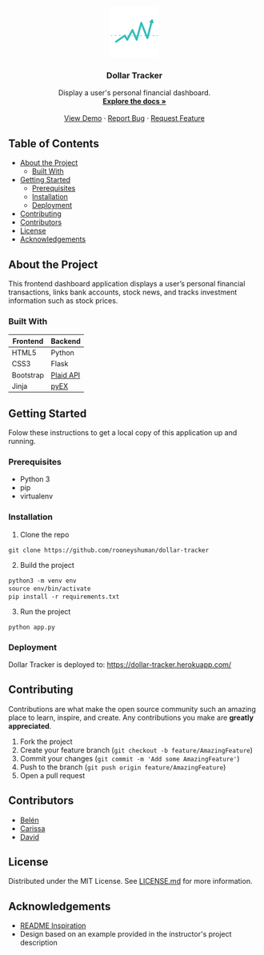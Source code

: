 <!-- PROJECT LOGO -->
<br />
<p align="center">
  <a href="https://github.com/rooneyshuman/dollar-tracker">
    <img src="static/images/readme-logo.png" alt="Logo" width="20%" height="20%">
  </a>

  <h3 align="center">Dollar Tracker</h3>

  <p align="center">
    Display a user's personal financial dashboard.
    <br />
    <a href="https://github.com/rooneyshuman/dollar-tracker"><strong>Explore the docs »</strong></a>
    <br />
    <br />
    <a href="https://github.com/rooneyshuman/dollar-tracker">View Demo</a>
    ·
    <a href="https://github.com/rooneyshuman/dollar-tracker/issues">Report Bug</a>
    ·
    <a href="https://github.com/rooneyshuman/dollar-tracker/issues">Request Feature</a>
  </p>
</p>

<!-- TABLE OF CONTENTS -->
## Table of Contents

* [About the Project](#about-the-project)
  * [Built With](#built-with)
* [Getting Started](#getting-started)
  * [Prerequisites](#prerequisites)
  * [Installation](#installation)
  * [Deployment](#deployment)
* [Contributing](#contributing)
* [Contributors](#contributors)
* [License](#license)
* [Acknowledgements](#acknowledgements)

## About the Project

This frontend dashboard application displays a user’s personal financial transactions, links bank accounts, stock news, and tracks investment information such as stock prices. 

### Built With

| Frontend  | Backend |
| ------------- | ------------- |
| HTML5  | Python |
| CSS3  | Flask |
| Bootstrap | [Plaid API](https://plaid.com/) |
| Jinja | [pyEX](https://github.com/timkpaine/pyEX) |

## Getting Started

Folow these instructions to get a local copy of this application up and running.

### Prerequisites

* Python 3
* pip
* virtualenv

### Installation

1. Clone the repo

```
git clone https://github.com/rooneyshuman/dollar-tracker
```

2. Build the project
```
python3 -m venv env
source env/bin/activate
pip install -r requirements.txt
```

3. Run the project
```
python app.py
```

### Deployment 

Dollar Tracker is deployed to: https://dollar-tracker.herokuapp.com/

## Contributing
Contributions are what make the open source community such an amazing place to learn, inspire, and create. Any contributions you make are **greatly appreciated**. 

1. Fork the project
2. Create your feature branch (`git checkout -b feature/AmazingFeature`)
3. Commit your changes (`git commit -m 'Add some AmazingFeature'`)
4. Push to the branch (`git push origin feature/AmazingFeature`)
5. Open a pull request

## Contributors

* [Belén](https://github.com/rooneyshuman/) 
* [Carissa](https://github.com/carissaallen)  
* [David](https://github.com/dmunozc)

## License

Distributed under the MIT License. See [LICENSE.md](https://github.com/rooneyshuman/dollar-tracker/blob/master/LICENSE) for more information.

## Acknowledgements
* [README Inspiration](https://github.com/carissaallen/Best-README-Template)
* Design based on an example provided in the instructor's project description
